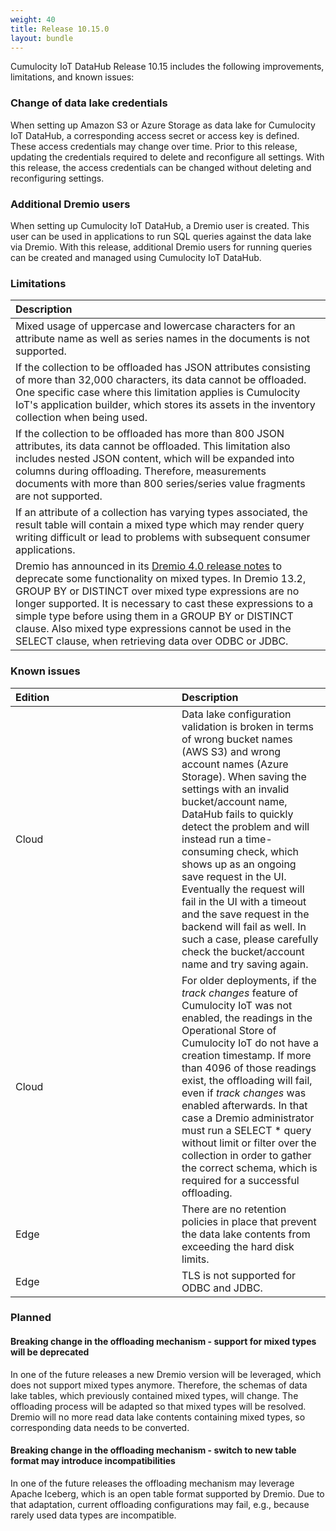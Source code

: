 ```yaml
---
weight: 40
title: Release 10.15.0
layout: bundle
---
```


Cumulocity IoT DataHub Release 10.15 includes the following improvements, limitations, and known issues:

### Change of data lake credentials 

When setting up Amazon S3 or Azure Storage as data lake for Cumulocity IoT DataHub, a corresponding access secret or access key is defined. These access credentials may change over time. Prior to this release, updating the credentials required to delete and reconfigure all settings. With this release, the access credentials can be changed without deleting and reconfiguring settings.

### Additional Dremio users 

When setting up Cumulocity IoT DataHub, a Dremio user is created. This user can be used in applications to run SQL queries against the data lake via Dremio. With this release, additional Dremio users for running queries can be created and managed using Cumulocity IoT DataHub. 

### Limitations

|<div style="width:250px">Description</div>
|:---
|Mixed usage of uppercase and lowercase characters for an attribute name as well as series names in the documents is not supported.|
|If the collection to be offloaded has JSON attributes consisting of more than 32,000 characters, its data cannot be offloaded. One specific case where this limitation applies is Cumulocity IoT's application builder, which stores its assets in the inventory collection when being used.|
|If the collection to be offloaded has more than 800 JSON attributes, its data cannot be offloaded. This limitation also includes nested JSON content, which will be expanded into columns during offloading. Therefore, measurements documents with more than 800 series/series value fragments are not supported.|
|If an attribute of a collection has varying types associated, the result table will contain a mixed type which may render query writing difficult or lead to problems with subsequent consumer applications.|
|Dremio has announced in its [Dremio 4.0 release notes](https://docs.dremio.com/release-notes/40-release-notes.html#deprecations) to deprecate some functionality on mixed types. In Dremio 13.2, GROUP BY or DISTINCT over mixed type expressions are no longer supported. It is necessary to cast these expressions to a simple type before using them in a GROUP BY or DISTINCT clause. Also mixed type expressions cannot be used in the SELECT clause, when retrieving data over ODBC or JDBC.|

### Known issues

|<div style="width:250px">Edition|Description|
|:---|:---|
|Cloud|Data lake configuration validation is broken in terms of wrong bucket names (AWS S3) and wrong account names (Azure Storage). When saving the settings with an invalid bucket/account name, DataHub fails to quickly detect the problem and will instead run a time-consuming check, which shows up as an ongoing save request in the UI. Eventually the request will fail in the UI with a timeout and the save request in the backend will fail as well. In such a case, please carefully check the bucket/account name and try saving again.|
|Cloud|For older deployments, if the *track changes* feature of Cumulocity IoT was not enabled, the readings in the Operational Store of Cumulocity IoT do not have a creation timestamp. If more than 4096 of those readings exist, the offloading will fail, even if *track changes* was enabled afterwards. In that case a Dremio administrator must run a SELECT * query without limit or filter over the collection in order to gather the correct schema, which is required for a successful offloading.|
|Edge|There are no retention policies in place that prevent the data lake contents from exceeding the hard disk limits.|
|Edge|TLS is not supported for ODBC and JDBC.|

### Planned

#### Breaking change in the offloading mechanism - support for mixed types will be deprecated

In one of the future releases a new Dremio version will be leveraged, which does not support mixed types anymore. Therefore, the schemas of data lake tables, which previously contained mixed types, will change. The offloading process will be adapted so that mixed types will be resolved. Dremio will no more read data lake contents containing mixed types, so corresponding data needs to be converted.

#### Breaking change in the offloading mechanism - switch to new table format may introduce incompatibilities

In one of the future releases the offloading mechanism may leverage Apache Iceberg, which is an open table format supported by Dremio. Due to that adaptation, current offloading configurations may fail, e.g., because rarely used data types are incompatible.
